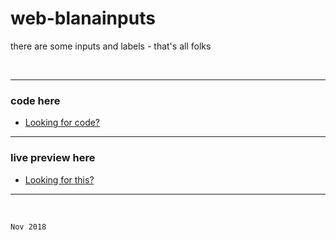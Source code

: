 # web-blanainputs
there are some inputs and labels - that's all folks

</br>

---

 ### code here
  - [Looking for code?](blana-inputs/)
  
----

 ### live preview here
  - [Looking for this?](https://space-hound.github.io/web-blanainputs/)

----

</br>

`Nov 2018`